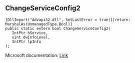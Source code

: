 ## ChangeServiceConfig2

```
[DllImport("Advapi32.dll", SetLastError = true)][return: MarshalAs(UnmanagedType.Bool)]
public static extern bool ChangeServiceConfig2(
   IntPtr hService,
   uint dwInfoLevel,
   IntPtr lpInfo
);
```

Microsoft documentation: [Link](https://docs.microsoft.com/en-us/windows/win32/api/winsvc/nf-winsvc-changeserviceconfig2a)
